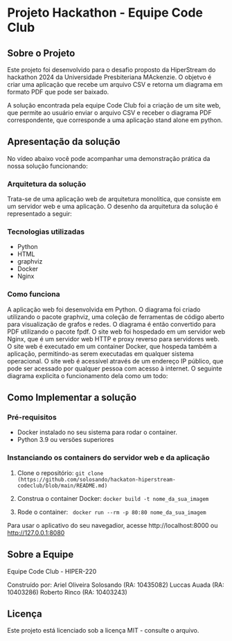 # Projeto Hackathon - Equipe Code Club

## Sobre o Projeto

Este projeto foi desenvolvido para o desafio proposto da HiperStream do hackathon 2024 da Universidade Presbiteriana MAckenzie. O objetvo é criar uma aplicação que recebe um arquivo CSV e retorna um diagrama em formato PDF que pode ser baixado. 

A solução encontrada pela equipe Code Club foi a criação de um site web, que permite ao usuário enviar o arquivo CSV e receber o diagrama PDF correspondente, que corresponde a uma aplicação stand alone em python.

## Apresentação da solução
No vídeo abaixo você pode acompanhar uma demonstração prática da nossa solução funcionando:
### Arquitetura da solução
Trata-se de uma aplicação web de arquitetura monolítica, que consiste em um servidor web e uma aplicação. O desenho da arquitetura da solução é representado a seguir:

### Tecnologias utilizadas
- Python
- HTML 
- graphviz
- Docker
- Nginx

### Como funciona
A aplicação web foi desenvolvida em Python. O diagrama foi criado utilizando o pacote graphviz, uma coleção de ferramentas de código aberto para visualização de grafos e redes. O diagrama é então convertido para PDF utilizando o pacote fpdf. O site web foi hospedado em um servidor web Nginx, que é um servidor web HTTP e proxy reverso para servidores web. O site web é executado em um container Docker, que hospeda também a aplicação, permitindo-as serem executadas em qualquer sistema operacional. O site web é acessível através de um endereço IP público, que pode ser acessado por qualquer pessoa com acesso à internet. O seguinte diagrama explicita o funcionamento dela como um todo:

## Como Implementar a solução
### Pré-requisitos

- Docker instalado no seu sistema para rodar o container.
- Python 3.9 ou versöes superiores

### Instanciando os containers do servidor web e da aplicação

1. Clone o repositório:
``` git clone (https://github.com/solosando/hackaton-hiperstream-codeclub/blob/main/README.md) ```

2. Construa o container Docker:
```docker build -t nome_da_sua_imagem ```

3. Rode o container:
```  docker run --rm -p 80:80 nome_da_sua_imagem ```

Para usar o aplicativo do seu navegadior, acesse http://localhost:8000 ou http://127.0.0.1:8080

## Sobre a Equipe
Equipe Code Club - HIPER-220 

Construído por:
Ariel  Oliveira Solosando (RA: 10435082)
Luccas Auada (RA: 10403286)
Roberto Rinco (RA: 10403243)

## Licença
Este projeto está licenciado sob a licença MIT - consulte o arquivo.
